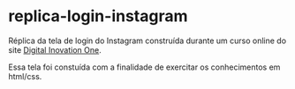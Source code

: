 # replica-login-instagram
Réplica da tela de login do Instagram construída durante um curso online do site [Digital Inovation One](https://digitalinnovation.one/).

Essa tela foi constuída com a finalidade de exercitar os conhecimentos em html/css.
